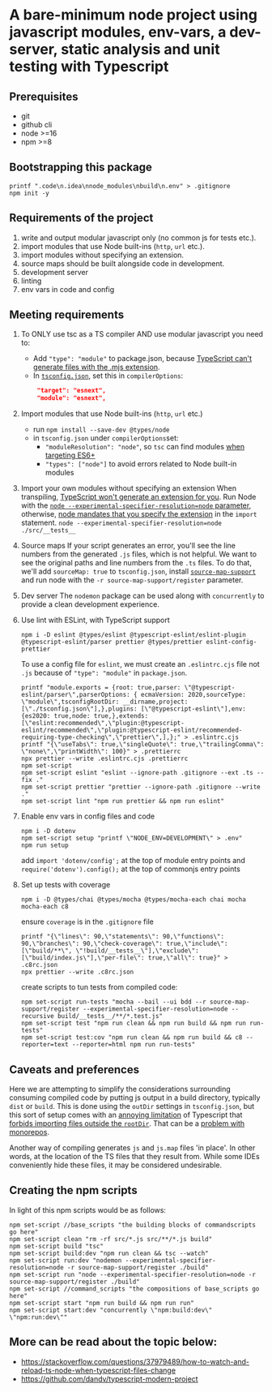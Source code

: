# A bare-minimum node project using javascript modules, env-vars, a dev-server, static analysis and unit testing with Typescript

## Prerequisites

- git
- github cli
- node >=16
- npm >=8

## Bootstrapping this package

```shell
printf ".code\n.idea\nnode_modules\nbuild\n.env" > .gitignore
npm init -y
```

## Requirements of the project

1. write and output modular javascript only (no common js for tests etc.).
2. import modules that use Node built-ins (`http`, `url` etc.).
3. import modules without specifying an extension.
4. source maps should be built alongside code in development.
5. development server
6. linting
7. env vars in code and config

## Meeting requirements

1. To ONLY use tsc as a TS compiler AND use modular javascript you need to:

   - Add `"type": "module"` to package.json, because [TypeScript can't generate files with the .mjs extension](https://github.com/microsoft/TypeScript/issues/18442#issuecomment-581738714).
   - In [`tsconfig.json`](tsconfig.json), set this in `compilerOptions`:
     ```json
      "target": "esnext",
      "module": "esnext",
     ```

2. Import modules that use Node built-ins (`http`, `url` etc.)

   - run `npm install --save-dev @types/node`
   - in `tsconfig.json` under `compilerOptions`set:
     - `"moduleResolution": "node"`, so `tsc` can find modules [when targeting ES6+](https://github.com/Microsoft/TypeScript/issues/8189)
     - `"types": ["node"]` to avoid errors related to Node built-in modules

3. Import your own modules without specifying an extension
   When transpiling, [TypeScript won't generate an extension for you](https://github.com/microsoft/TypeScript/issues/16577). Run Node with the [`node --experimental-specifier-resolution=node` parameter](https://nodejs.org/api/cli.html#cli_experimental_specifier_resolution_mode), otherwise, [node mandates that you specify the extension](https://nodejs.org/api/esm.html#esm_mandatory_file_extensions) in the `import` statement.
   `node --experimental-specifier-resolution=node ./src/__tests__`

4. Source maps
   If your script generates an error, you'll see the line numbers from the generated `.js` files, which is not helpful. We want to see the original paths and line numbers from the `.ts` files. To do that, we'll add `sourceMap: true` to `tsconfig.json`, install [`source-map-support`](https://www.npmjs.com/package/source-map-support) and run node with the `-r source-map-support/register` parameter.

5. Dev server
   The `nodemon` package can be used along with `concurrently` to provide a clean development experience.

6. Use lint with ESLint, with TypeScript support
   ```shell
   npm i -D eslint @types/eslint @typescript-eslint/eslint-plugin @typescript-eslint/parser prettier @types/prettier eslint-config-prettier
   ```
   To use a config file for `eslint`, we must create an `.eslintrc.cjs` file not `.js` because of `"type": "module"` in `package.json`.
   ```shell
   printf "module.exports = {root: true,parser: \"@typescript-eslint/parser\",parserOptions: { ecmaVersion: 2020,sourceType: \"module\",tsconfigRootDir: __dirname,project: [\"./tsconfig.json\"],},plugins: [\"@typescript-eslint\"],env: {es2020: true,node: true,},extends: [\"eslint:recommended\",\"plugin:@typescript-eslint/recommended\",\"plugin:@typescript-eslint/recommended-requiring-type-checking\",\"prettier\",],};" > .eslintrc.cjs
   printf "{\"useTabs\": true,\"singleQuote\": true,\"trailingComma\": \"none\",\"printWidth\": 100}" > .prettierrc
   npx prettier --write .eslintrc.cjs .prettierrc
   npm set-script
   npm set-script eslint "eslint --ignore-path .gitignore --ext .ts --fix ."
   npm set-script prettier "prettier --ignore-path .gitignore --write ."
   npm set-script lint "npm run prettier && npm run eslint"
   ```
7. Enable env vars in config files and code

   ```shell
   npm i -D dotenv
   npm set-script setup "printf \"NODE_ENV=DEVELOPMENT\" > .env"
   npm run setup
   ```

   add `import 'dotenv/config';` at the top of module entry points and `require('dotenv').config();` at the top of commonjs entry points

8. Set up tests with coverage
   ```shell
   npm i -D @types/chai @types/mocha @types/mocha-each chai mocha mocha-each c8
   ```
   ensure `coverage` is in the `.gitignore` file
   ```shell
   printf "{\"lines\": 90,\"statements\": 90,\"functions\":  90,\"branches\": 90,\"check-coverage\": true,\"include\": [\"build/**\", \"!build/__tests__\"],\"exclude\": [\"build/index.js\"],\"per-file\": true,\"all\": true}" > .c8rc.json
   npx prettier --write .c8rc.json
   ```
   create scripts to tun tests from compiled code:
   ```shell
   npm set-script run-tests "mocha --bail --ui bdd --r source-map-support/register --experimental-specifier-resolution=node --recursive build/__tests__/**/*.test.js"
   npm set-script test "npm run clean && npm run build && npm run run-tests"
   npm set-script test:cov "npm run clean && npm run build && c8 --reporter=text --reporter=html npm run run-tests"
   ```

## Caveats and preferences

Here we are attempting to simplify the considerations surrounding consuming compiled code by putting js output in a build directory, typically `dist` or `build`. This is done using the `outDir` settings in `tsconfig.json`, but this sort of setup comes with an [annoying limitation](https://github.com/microsoft/TypeScript/issues/9858) of Typescript that [forbids importing files outside the `rootDir`](https://stackoverflow.com/questions/52121725/maintain-src-folder-structure-when-building-to-dist-folder-with-typescript-3). That can be a [problem with monorepos](https://github.com/microsoft/TypeScript/issues/17611).

Another way of compiling generates `js` and `js.map` files 'in place'. In other words, at the location of the TS files that they result from. While some IDEs conveniently hide these files, it may be considered undesirable.

## Creating the npm scripts

In light of this npm scripts would be as follows:

```shell
npm set-script //base_scripts "the building blocks of commandscripts go here"
npm set-script clean "rm -rf src/*.js src/**/*.js build"
npm set-script build "tsc"
npm set-script build:dev "npm run clean && tsc --watch"
npm set-script run:dev "nodemon --experimental-specifier-resolution=node -r source-map-support/register ./build"
npm set-script run "node --experimental-specifier-resolution=node -r source-map-support/register ./build"
npm set-script //command_scripts "the compositions of base_scripts go here"
npm set-script start "npm run build && npm run run"
npm set-script start:dev "concurrently \"npm:build:dev\" \"npm:run:dev\""
```

## More can be read about the topic below:

- https://stackoverflow.com/questions/37979489/how-to-watch-and-reload-ts-node-when-typescript-files-change
- https://github.com/dandv/typescript-modern-project
